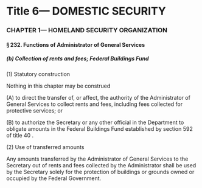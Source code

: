 
# Title 6— DOMESTIC SECURITY
### CHAPTER 1— HOMELAND SECURITY ORGANIZATION
#### § 232. Functions of Administrator of General Services
##### (b) Collection of rents and fees; Federal Buildings Fund

(1) Statutory construction

Nothing in this chapter may be construed

(A) to direct the transfer of, or affect, the authority of the Administrator of General Services to collect rents and fees, including fees collected for protective services; or

(B) to authorize the Secretary or any other official in the Department to obligate amounts in the Federal Buildings Fund established by section 592 of title 40 .

(2) Use of transferred amounts

Any amounts transferred by the Administrator of General Services to the Secretary out of rents and fees collected by the Administrator shall be used by the Secretary solely for the protection of buildings or grounds owned or occupied by the Federal Government.
